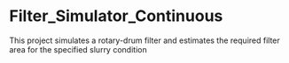 # Filter_Simulator_Continuous
This project simulates a rotary-drum filter and estimates the required filter area for the specified slurry condition
